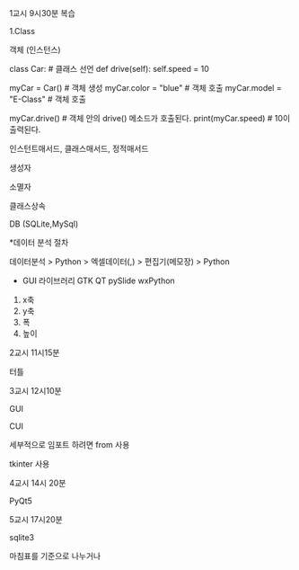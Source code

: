 1교시 9시30분 복습

1.Class

객체 (인스턴스)



class Car:               # 클래스 선언
    def drive(self):
        self.speed = 10

myCar = Car()            # 객체 생성
myCar.color = "blue"     # 객체 호출
myCar.model = "E-Class"  # 객체 호출

myCar.drive()        # 객체 안의 drive() 메소드가 호출된다.
print(myCar.speed)    # 10이 출력된다.



인스턴트매서드, 클래스매서드, 정적매서드


생성자

소멸자

클래스상속



DB (SQLite,MySql)



*데이터 분석 절차

데이터분석  > Python > 엑셀데이터(,) >  편집기(메모장) > Python



* GUI 라이브러리
GTK
QT
pySlide
wxPython












1. x축
2. y축
3. 폭
4. 높이




2교시 11시15분


터틀



3교시 12시10분

GUI

CUI



세부적으로 임포트 하려면 from  사용

tkinter 사용




4교시 14시 20분

PyQt5


5교시 17시20분

sqlite3

마침표를 기준으로 나누거나






